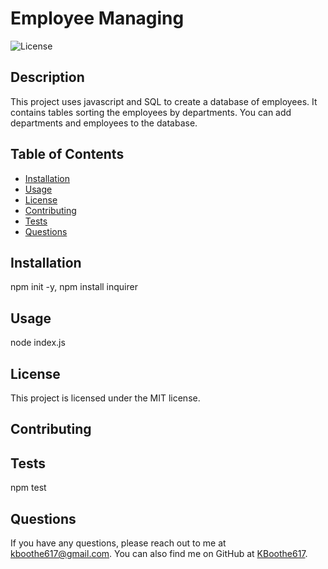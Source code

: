 # Employee Managing
  ![License](https://img.shields.io/badge/license-MIT-blue.svg)

  ## Description
  This project uses javascript and SQL to create a database of employees. It contains tables sorting the employees by departments. You can add departments and employees to the database.

  ## Table of Contents
  - [Installation](#installation)
  - [Usage](#usage)
  - [License](#license)
  - [Contributing](#contributing)
  - [Tests](#tests)
  - [Questions](#questions)

  ## Installation
  npm init -y, npm install inquirer

  ## Usage
  node index.js
  ## License
  This project is licensed under the MIT license.

  ## Contributing
  

  ## Tests
  npm test

  ## Questions
  If you have any questions, please reach out to me at [kboothe617@gmail.com](mailto:kboothe617@gmail.com). You can also find me on GitHub at [KBoothe617](https://github.com/KBoothe617).


